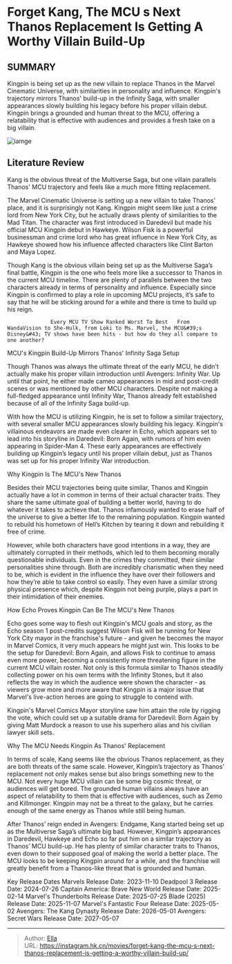 # Forget Kang, The MCU s Next Thanos Replacement Is Getting A Worthy Villain Build-Up


## SUMMARY 



  Kingpin is being set up as the new villain to replace Thanos in the Marvel Cinematic Universe, with similarities in personality and influence.   Kingpin&#39;s trajectory mirrors Thanos&#39; build-up in the Infinity Saga, with smaller appearances slowly building his legacy before his proper villain debut.   Kingpin brings a grounded and human threat to the MCU, offering a relatability that is effective with audiences and provides a fresh take on a big villain.  

![iamge](https://static1.srcdn.com/wordpress/wp-content/uploads/2023/10/kang-and-thanos-in-the-mcu.jpg)

## Literature Review

Kang is the obvious threat of the Multiverse Saga, but one villain parallels Thanos&#39; MCU trajectory and feels like a much more fitting replacement.




The Marvel Cinematic Universe is setting up a new villain to take Thanos’ place, and it is surprisingly not Kang. Kingpin might seem like just a crime lord from New York City, but he actually draws plenty of similarities to the Mad Titan. The character was first introduced in Daredevil but made his official MCU Kingpin debut in Hawkeye. Wilson Fisk is a powerful businessman and crime lord who has great influence in New York City, as Hawkeye showed how his influence affected characters like Clint Barton and Maya Lopez.




Though Kang is the obvious villain being set up as the Multiverse Saga’s final battle, Kingpin is the one who feels more like a successor to Thanos in the current MCU timeline. There are plenty of parallels between the two characters already in terms of personality and influence. Especially since Kingpin is confirmed to play a role in upcoming MCU projects, it’s safe to say that he will be sticking around for a while and there is time to build up his reign.

                  Every MCU TV Show Ranked Worst To Best   From WandaVision to She-Hulk, from Loki to Ms. Marvel, the MCU&#39;s Disney&#43; TV shows have been hits - but how do they all compare to one another?   


 MCU&#39;s Kingpin Build-Up Mirrors Thanos&#39; Infinity Saga Setup 
          

Though Thanos was always the ultimate threat of the early MCU, he didn’t actually make his proper villain introduction until Avengers: Infinity War. Up until that point, he either made cameo appearances in mid and post-credit scenes or was mentioned by other MCU characters. Despite not making a full-fledged appearance until Infinity War, Thanos already felt established because of all of the Infinity Saga build-up.




With how the MCU is utilizing Kingpin, he is set to follow a similar trajectory, with several smaller MCU appearances slowly building his legacy. Kingpin&#39;s villainous endeavors are made even clearer in Echo, which appears set to lead into his storyline in Daredevil: Born Again, with rumors of him even appearing in Spider-Man 4. These early appearances are effectively building up Kingpin’s legacy until his proper villain debut, just as Thanos was set up for his proper Infinity War introduction.



 Why Kingpin Is The MCU&#39;s New Thanos 
          

Besides their MCU trajectories being quite similar, Thanos and Kingpin actually have a lot in common in terms of their actual character traits. They share the same ultimate goal of building a better world, having to do whatever it takes to achieve that. Thanos infamously wanted to erase half of the universe to give a better life to the remaining population. Kingpin wanted to rebuild his hometown of Hell’s Kitchen by tearing it down and rebuilding it free of crime.




However, while both characters have good intentions in a way, they are ultimately corrupted in their methods, which led to them becoming morally questionable individuals. Even in the crimes they committed, their similar personalities shine through. Both are incredibly charismatic when they need to be, which is evident in the influence they have over their followers and how they’re able to take control so easily. They even have a similar strong physical presence which, despite Kingpin not being purple, plays a part in their intimidation of their enemies.



 How Echo Proves Kingpin Can Be The MCU&#39;s New Thanos 
         

Echo goes some way to flesh out Kingpin&#39;s MCU goals and story, as the Echo season 1 post-credits suggest Wilson Fisk will be running for New York City mayor in the franchise&#39;s future - and given he becomes the mayor in Marvel Comics, it very much appears he might just win. This looks to be the setup for Daredevil: Born Again, and allows Fisk to continue to amass even more power, becoming a consistently more threatening figure in the current MCU villain roster. Not only is this formula similar to Thanos steadily collecting power on his own terms with the Infinity Stones, but it also reflects the way in which the audience were shown the character - as viewers grow more and more aware that Kingpin is a major issue that Marvel&#39;s live-action heroes are going to struggle to contend with.






Kingpin&#39;s Marvel Comics Mayor storyline saw him attain the role by rigging the vote, which could set up a suitable drama for Daredevil: Born Again by giving Matt Murdock a reason to use his superhero alias and his civilian lawyer skill sets.






 Why The MCU Needs Kingpin As Thanos&#39; Replacement 
          

In terms of scale, Kang seems like the obvious Thanos replacement, as they are both threats of the same scale. However, Kingpin’s trajectory as Thanos’ replacement not only makes sense but also brings something new to the MCU. Not every huge MCU villain can be some big cosmic threat, or audiences will get bored. The grounded human villains always have an aspect of relatability to them that is effective with audiences, such as Zemo and Killmonger. Kingpin may not be a threat to the galaxy, but he carries enough of the same energy as Thanos while still being human.




After Thanos’ reign ended in Avengers: Endgame, Kang started being set up as the Multiverse Saga’s ultimate big bad. However, Kingpin’s appearances in Daredevil, Hawkeye and Echo so far put him on a similar trajectory as Thanos’ MCU build-up. He has plenty of similar character traits to Thanos, even down to their supposed goal of making the world a better place. The MCU looks to be keeping Kingpin around for a while, and the franchise will greatly benefit from a Thanos-like threat that is grounded and human.

  Key Release Dates              Marvels Release Date: 2023-11-10                   Deadpool 3 Release Date: 2024-07-26                    Captain America: Brave New World Release Date: 2025-02-14                   Marvel&#39;s Thunderbolts Release Date: 2025-07-25                   Blade (2025) Release Date: 2025-11-07                   Marvel&#39;s Fantastic Four Release Date: 2025-05-02                   Avengers: The Kang Dynasty  Release Date: 2026-05-01                    Avengers: Secret Wars Release Date: 2027-05-07      

---

> Author: [Ella](https://instagram.hk.cn/)  
> URL: https://instagram.hk.cn/movies/forget-kang-the-mcu-s-next-thanos-replacement-is-getting-a-worthy-villain-build-up/  

